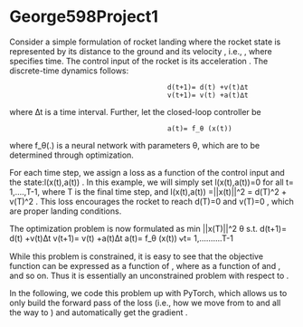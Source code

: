 # George598Project1

Consider a simple formulation of rocket landing where the rocket state  is represented by its distance to the ground  and its velocity , i.e., 
, where  specifies time. The control input of the rocket is its acceleration . The discrete-time dynamics follows:
                                           
                                           d(t+1)= d(t) +v(t)∆t
                                           v(t+1)= v(t) +a(t)∆t

 
where ∆t is a time interval. Further, let the closed-loop controller be

                                           a(t)= f_θ (x(t))

where f_θ(.) is a neural network with parameters θ, which are to be determined through optimization.

For each time step, we assign a loss as a function of the control input and the state:l(x(t),a(t)) . In this example, we will simply set l(x(t),a(t))=0 for all t= 1,....,T-1, where T  is the final time step, and l(x(t),a(t)) =||x(t)||^2 = d(T)^2 + v(T)^2
. This loss encourages the rocket to reach d(T)=0 and v(T)=0 , which are proper landing conditions.

The optimization problem is now formulated as
                                                    min ||x(T)||^2
 	                                                   θ
                                                   s.t.    d(t+1)= d(t) +v(t)∆t
                                                           v(t+1)= v(t) +a(t)∆t 
                                                           a(t)= f_θ (x(t)) ⩝t= 1,……….T-1
 
While this problem is constrained, it is easy to see that the objective function can be expressed as a function of , where  as a function of  and , and so on. Thus it is essentially an unconstrained problem with respect to .

In the following, we code this problem up with PyTorch, which allows us to only build the forward pass of the loss (i.e., how we move from  to  and all the way to ) and automatically get the gradient 
.
